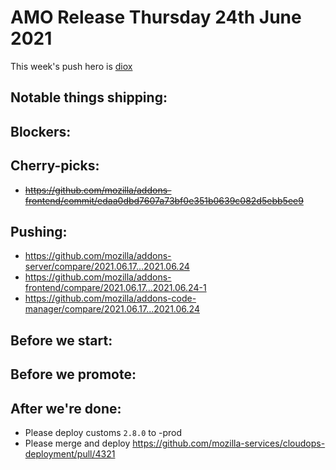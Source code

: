 # AMO Release Thursday 24th June 2021

This week's push hero is [diox](https://github.com/diox)

## Notable things shipping:

## Blockers:

## Cherry-picks:
- ~~https://github.com/mozilla/addons-frontend/commit/edaa0dbd7607a73bf0e351b0639c082d5ebb5ee9~~

## Pushing:

- https://github.com/mozilla/addons-server/compare/2021.06.17...2021.06.24
- https://github.com/mozilla/addons-frontend/compare/2021.06.17...2021.06.24-1
- https://github.com/mozilla/addons-code-manager/compare/2021.06.17...2021.06.24

## Before we start:

## Before we promote:

## After we're done:

- Please deploy customs `2.8.0` to -prod
- Please merge and deploy https://github.com/mozilla-services/cloudops-deployment/pull/4321
